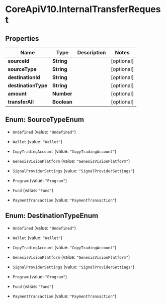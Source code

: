 # CoreApiV10.InternalTransferRequest

## Properties
Name | Type | Description | Notes
------------ | ------------- | ------------- | -------------
**sourceId** | **String** |  | [optional] 
**sourceType** | **String** |  | [optional] 
**destinationId** | **String** |  | [optional] 
**destinationType** | **String** |  | [optional] 
**amount** | **Number** |  | [optional] 
**transferAll** | **Boolean** |  | [optional] 


<a name="SourceTypeEnum"></a>
## Enum: SourceTypeEnum


* `Undefined` (value: `"Undefined"`)

* `Wallet` (value: `"Wallet"`)

* `CopyTradingAccount` (value: `"CopyTradingAccount"`)

* `GenesisVisionPlatform` (value: `"GenesisVisionPlatform"`)

* `SignalProviderSettings` (value: `"SignalProviderSettings"`)

* `Program` (value: `"Program"`)

* `Fund` (value: `"Fund"`)

* `PaymentTransaction` (value: `"PaymentTransaction"`)




<a name="DestinationTypeEnum"></a>
## Enum: DestinationTypeEnum


* `Undefined` (value: `"Undefined"`)

* `Wallet` (value: `"Wallet"`)

* `CopyTradingAccount` (value: `"CopyTradingAccount"`)

* `GenesisVisionPlatform` (value: `"GenesisVisionPlatform"`)

* `SignalProviderSettings` (value: `"SignalProviderSettings"`)

* `Program` (value: `"Program"`)

* `Fund` (value: `"Fund"`)

* `PaymentTransaction` (value: `"PaymentTransaction"`)




